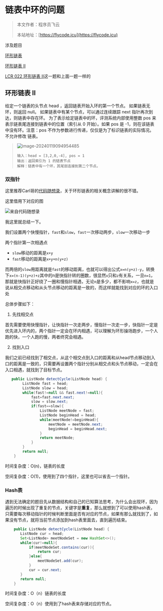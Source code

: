 # 链表中环的问题
> 本文作者：程序员飞云
>
> 本站地址：[https://flycode.icu](https://flycode.icu)

涉及题目

[环形链表](https://leetcode.cn/problems/linked-list-cycle/description/)

[环形链表 II](https://leetcode.cn/problems/linked-list-cycle-ii/description/)

[LCR 022 环形链表 Ⅱ](https://leetcode.cn/problems/c32eOV/)这一题和上面一题一样的



## 环形链表 Ⅱ

给定一个链表的头节点  head ，返回链表开始入环的第一个节点。 如果链表无环，则返回 null。
如果链表中有某个节点，可以通过连续跟踪 next 指针再次到达，则链表中存在环。 为了表示给定链表中的环，评测系统内部使用整数 pos 来表示链表尾连接到链表中的位置（索引从 0 开始）。如果 pos 是 -1，则在该链表中没有环。注意：pos 不作为参数进行传递，仅仅是为了标识链表的实际情况。
不允许修改 链表。

> ![image-20240119094954485](http://cdn.flycode.icu/codeCenterImg/202401190950588.png)
>
> ```
> 输入：head = [3,2,0,-4], pos = 1
> 输出：返回索引为 1 的链表节点
> 解释：链表中有一个环，其尾部连接到第二个节点。
> ```



### 双指针

这里推荐Carl哥的[代码随想录](https://programmercarl.com/0142.%E7%8E%AF%E5%BD%A2%E9%93%BE%E8%A1%A8II.html#%E7%AE%97%E6%B3%95%E5%85%AC%E5%BC%80%E8%AF%BE)，关于环形链表的相关概念讲解的很不错。

这里借用下对应的图

![来自代码随想录](https://code-thinking-1253855093.file.myqcloud.com/pics/20210318165123581.png)

我这里就总结一下。

我们设置两个快慢指针，`fast`和`slow`，`fast`一次移动两步，`slow`一次移动一步

两个指针第一次相遇点

- `slow`移动的距离是`x+y`
- `fast`移动的距离是`x+y+n(y+z)`

而两倍的`slow`用距离就是`fast`的移动距离，也就可以得出公式`x=n(y+z)-y`，转换下`x=(n-1)(y+z)+z`其中的n是快指针转的圈数，很显然`x`只和`z`有关系，一旦`n=1`，那就是快指针正好绕了一圈和慢指针相遇，无论`n`是多少，都不影响`x=z`，也就是说从相交点移动和从头节点移动的距离是一致的，而这样就能找到对应的环的入口处



总体步骤如下：

1. 先找相交点

首先需要使用快慢指针，让快指针一次走两步，慢指针一次走一步，快指针一定是优先进入环内的，两个指针一定会在环内相遇，可以理解为环形操场跑步，一个人跑的快，一个人跑的慢，两者终究会相遇。

2. 找到入口

我们之前已经找到了相交点，从这个相交点到入口的距离和从head节点移动到入口的距离是一致的，只需要再设置两个指针分别从相交点和头节点移动，一定会在入口相遇，就找到了目标节点。



```java
   public ListNode detectCycle(ListNode head) {
        ListNode fast = head;
        ListNode slow = head;
        while(fast!=null && fast.next!=null){
            fast=fast.next.next;
            slow = slow.next;
            if(fast==slow){
                ListNode meetNode = fast;
                ListNode beginHead = head;
                while(meetNode!=beginHead){
                    meetNode = meetNode.next;
                    beginHead = beginHead.next;
                }
                return meetNode;
            }
        }
        return null;
    }
```

时间复杂度：O(n)，链表的长度

空间复杂度：O(1)，使用到了四个指针，这里也可以省去一个指针。



### Hash表

遇到无法确定的题目先从数据结构和自己的已知算法思考，为什么会出现环，因为遍历的时候出现了重复的节点，关键字是**重复**，那么就想到了可以使用hash表，只需要每次移动指针的时候判断里面是否有对应的节点，如果有那么就找到了，如果没有节点，就将当前节点添加到hash表里面去，直到遍历结束。

```java
    public ListNode detectCycle(ListNode head) {
       ListNode cur = head;
       Set<ListNode> meetNodeSet = new HashSet<>();
       while(cur!=null){
           if(meetNodeSet.contains(cur)){
               return cur;
           }else{
               meetNodeSet.add(cur);
           }
           cur = cur.next;
       } 
       return null;
    }
```

时间复杂度：O（n）链表的长度

空间复杂度：O（n）使用到了hash表来存储对应的节点。

